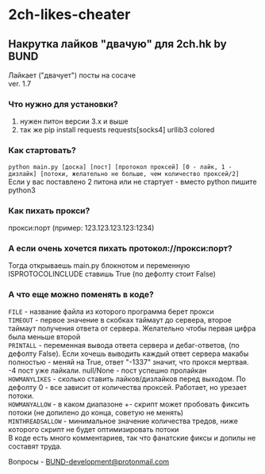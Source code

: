 # 2ch-likes-cheater
## Накрутка лайков "двачую" для 2ch.hk by BUND


Лайкает ("двачует") посты на сосаче  
ver. 1.7
### Что нужно для установки?
1. нужен питон версии 3.x и выше
2. так же pip install requests requests[socks4] urllib3 colored

### Как стартовать?  
`python main.py [доска] [пост] [протокол проксей] [0 - лайк, 1 - дизлайк] [потоки, желательно не больше, чем количество проксей/2]`  
Если у вас поставлено 2 питона или не стартует - вместо python пишите python3

### Как пихать прокси?  
прокси:порт  (пример: 123.123.123.123:1234)    

### А если очень хочется пихать протокол://прокси:порт?  
Тогда открываешь main.py блокнотом и переменную ISPROTOCOLINCLUDE ставишь True (по дефолту стоит False)    

### А что еще можно поменять в коде?  
`FILE` - название файла из которого программа берет прокси  
`TIMEOUT` - первое значение в скобках таймаут до сервера, второе таймаут получения ответа от сервера. Желательно чтобы первая цифра была меньше второй  
`PRINTALL` - переменная вывода ответа сервера и дебаг-ответов, (по дефолту False). Если хочешь выводить каждый ответ сервера макабы полностью - меняй на True, ответ "-1337" значит, что прокся мертвая. -4 пост уже лайкали. null/None - пост успешно пролайкан  
`HOWMANYLIKES` - сколько ставить лайков/дизлайков перед выходом. По дефолту 0 - все зависит от количества проксей. Работает, но урезает потоки.     
`HOWMANYALLOW` - в каком диапазоне +- скрипт может пробовать фиксить потоки (не допилено до конца, советую не менять)  
`MINTHREADSALLOW` - минимальное значение количества тредов, ниже которого скрипт не будет оптимизировать потоки  
В коде есть много комментариев, так что фанатские фиксы и допилы не составят труда.  

Вопросы - BUND-development@protonmail.com
